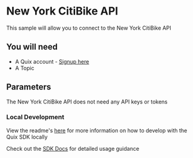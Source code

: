 # New York CitiBike API
This sample will allow you to connect to the New York CitiBike API

## You will need

- A Quix account - [Signup here](https://quix.ai/signup)
- A Topic

## Parameters

The New York CitiBike API does not need any API keys or tokens

### Local Development

View the readme's [here](https://github.com/quixai/quix-library/tree/main/python/local-development) 
for more information on how to develop with the Quix SDK locally

Check out the [SDK Docs](https://quix.ai/docs/sdk/introduction.html) for detailed usage guidance
